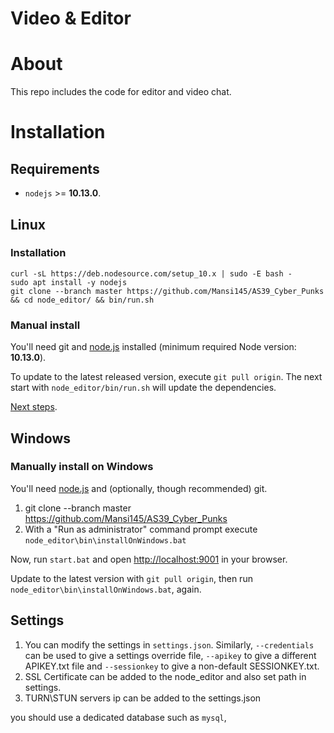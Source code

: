 # Video & Editor

# About
This repo includes the code for editor and video chat.

# Installation

## Requirements
- `nodejs` >= **10.13.0**.

## Linux

### Installation
```
curl -sL https://deb.nodesource.com/setup_10.x | sudo -E bash -
sudo apt install -y nodejs
git clone --branch master https://github.com/Mansi145/AS39_Cyber_Punks && cd node_editor/ && bin/run.sh
```

### Manual install
You'll need git and [node.js](https://nodejs.org) installed (minimum required Node version: **10.13.0**).


To update to the latest released version, execute `git pull origin`. The next start with `node_editor/bin/run.sh` will update the dependencies.

[Next steps](#next-steps).

## Windows

### Manually install on Windows
You'll need [node.js](https://nodejs.org) and (optionally, though recommended) git.

1. git clone --branch master https://github.com/Mansi145/AS39_Cyber_Punks
2. With a "Run as administrator" command prompt execute `node_editor\bin\installOnWindows.bat`

Now, run `start.bat` and open <http://localhost:9001> in your browser.

Update to the latest version with `git pull origin`, then run `node_editor\bin\installOnWindows.bat`, again.

## Settings
1. You can modify the settings in `settings.json`.
Similarly, `--credentials` can be used to give a settings override file, `--apikey` to give a different APIKEY.txt file and `--sessionkey` to give a non-default SESSIONKEY.txt.
2. SSL Certificate can be added to the node_editor and also set path in settings.
3. TURN\STUN servers ip can be added to the settings.json 


you should use a dedicated database such as `mysql`, 

